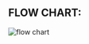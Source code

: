 ## FLOW CHART:
![flow chart](https://user-images.githubusercontent.com/101382503/164185380-1d687c11-b197-4ed2-9fca-c313e30ad8e5.png)

